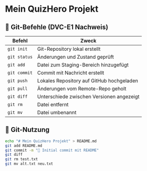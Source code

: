 # Mein QuizHero Projekt 
## 🔁 Git-Befehle (DVC-E1 Nachweis)

| Befehl             | Zweck                                          |
|--------------------|-----------------------------------------------|
| `git init`         | Git-Repository lokal erstellt                 |
| `git status`       | Änderungen und Zustand geprüft                |
| `git add`          | Datei zum Staging-Bereich hinzugefügt         |
| `git commit`       | Commit mit Nachricht erstellt                 |
| `git push`         | Lokales Repository auf GitHub hochgeladen     |
| `git pull`         | Änderungen vom Remote-Repo geholt             |
| `git diff`         | Unterschiede zwischen Versionen angezeigt     |
| `git rm`           | Datei entfernt                                |
| `git mv`           | Datei umbenannt                               |

## 🧪 Git-Nutzung

```bash
echo "# Mein QuizHero Projekt" > README.md
git add README.md
git commit -m "📝 Initial commit mit README"
git diff
git rm test.txt
git mv alt.txt neu.txt
